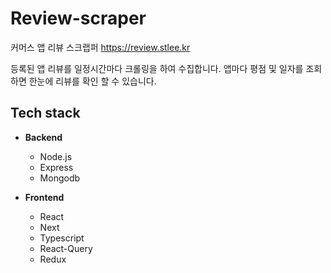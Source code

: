# Review-scraper

커머스 앱 리뷰 스크랩퍼 <https://review.stlee.kr>

등록된 앱 리뷰를 일정시간마다 크롤링을 하여 수집합니다.
앱마다 평점 및 일자를 조회하면 한눈에 리뷰를 확인 할 수 있습니다.

## Tech stack

- **Backend**
  - Node.js
  - Express
  - Mongodb

- **Frontend**
  - React
  - Next
  - Typescript
  - React-Query
  - Redux